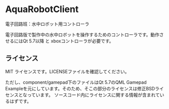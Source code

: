 # AquaRobotClient
電子回路班：水中ロボット用コントローラ

電子回路版で製作中の水中ロボットを操作するためのコントローラです。動作させるにはQt 5.7以降 と xboxコントローラが必要です。

## ライセンス
MIT ライセンスです。LICENSEファイルを確認してください。

ただし、component/gamepad下のファイルはQt 5.7のQML Gamepad Exampleを元にしています。そのため、そこの部分のライセンスは修正BSDライセンスとなっています。
ソースコード内にライセンスに関する情報が含まれているはずです。
